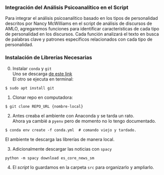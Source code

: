 ### Integración del Análisis Psicoanalítico en el Script

Para integrar el análisis psicoanalítico basado en los tipos de personalidad descritos 
por Nancy McWilliams en el script de análisis de discursos de AMLO, agregaremos 
funciones para identificar características de cada tipo de personalidad en los discursos. 
Cada función analizará el texto en busca de palabras clave y patrones específicos 
relacionados con cada tipo de personalidad.

### Instalación de Librerías Necesarias

0. Instalar `conda` y `git`  
  Uno se descarga [de este link][anaconda]  
  El otro se ejecuta en terminal: 
  ```shell
  $ sudo apt install git
  ```
  
1. Clonar repo en computadora: 
  ```shell
  $ git clone REPO_URL {nombre-local}
  ```

2. Antes creaba el ambiente con Anaconda y se tarda un rato.  
   Ahora ya cambié a `pyenv` pero de momento no lo tengo documentado.  
  ```shell
  $ conda env create -f conda.yml  # comando viejo y tardado.
  ```  

  El ambiente te descarga las librerías de manera local. 

3. Adicionalmente descargar las noticias con `spacy`
  ```
  python -m spacy download es_core_news_sm
  ```

4. El _script_ lo guardamos en la carpeta `src` para organizarlo y ampliarlo. 

[anaconda]: https://anaconda.org
